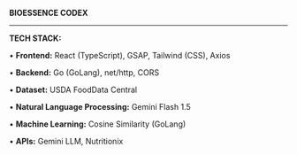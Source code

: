 **BIOESSENCE CODEX**

________________________________________________________________________________________________________________


**TECH STACK:**

• **Frontend:** React (TypeScript), GSAP, Tailwind (CSS), Axios

• **Backend:** Go (GoLang), net/http, CORS

• **Dataset:** USDA FoodData Central

• **Natural Language Processing:** Gemini Flash 1.5

• **Machine Learning:** Cosine Similarity (GoLang)

• **APIs:** Gemini LLM, Nutritionix


